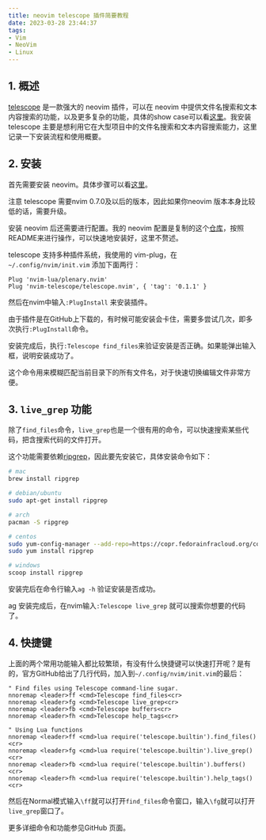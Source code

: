 ```yaml
---
title: neovim telescope 插件简要教程
date: 2023-03-28 23:44:37
tags:
- Vim
- NeoVim
- Linux
---
```

## 1. 概述
[telescope](https://github.com/nvim-telescope/telescope.nvim/) 是一款强大的 neovim 插件，可以在 neovim 中提供文件名搜索和文本内容搜索的功能，以及更多复杂的功能，具体的show case可以看[这里](https://github.com/nvim-telescope/telescope.nvim/wiki/Showcase)。我安装 telescope 主要是想利用它在大型项目中的文件名搜索和文本内容搜索能力，这里记录一下安装流程和使用概要。

<!--more-->

## 2. 安装
首先需要安装 neovim。具体步骤可以看[这里](https://github.com/neovim/neovim/wiki/Installing-Neovim)。

注意 telescope 需要nvim 0.7.0及以后的版本，因此如果你neovim 版本本身比较低的话，需要升级。

安装 neovim 后还需要进行配置。我的 neovim 配置是复制的这个[仓库](https://github.com/bigeagle/neovim-config)，按照README来进行操作，可以快速地安装好，这里不赘述。


telescope 支持多种插件系统，我使用的 vim-plug，在`~/.config/nvim/init.vim` 添加下面两行：
```vim
Plug 'nvim-lua/plenary.nvim'
Plug 'nvim-telescope/telescope.nvim', { 'tag': '0.1.1' }
```
然后在nvim中输入`:PlugInstall` 来安装插件。

由于插件是在GitHub上下载的，有时候可能安装会卡住，需要多尝试几次，即多次执行`:PlugInstall`命令。

安装完成后，执行`:Telescope find_files`来验证安装是否正确。如果能弹出输入框，说明安装成功了。

这个命令用来模糊匹配当前目录下的所有文件名，对于快速切换编辑文件非常方便。

## 3. `live_grep` 功能
除了`find_files`命令，`live_grep`也是一个很有用的命令，可以快速搜索某些代码，把含搜索代码的文件打开。

这个功能需要依赖[ripgrep](https://github.com/BurntSushi/ripgrep)，因此要先安装它，具体安装命令如下：
```bash
# mac
brew install ripgrep

# debian/ubuntu
sudo apt-get install ripgrep

# arch
pacman -S ripgrep

# centos
sudo yum-config-manager --add-repo=https://copr.fedorainfracloud.org/coprs/carlwgeorge/ripgrep/repo/epel-7/carlwgeorge-ripgrep-epel-7.repo
sudo yum install ripgrep

# windows 
scoop install ripgrep
```
安装完后在命令行输入`ag -h` 验证安装是否成功。

ag 安装完成后，在nvim输入`:Telescope live_grep` 就可以搜索你想要的代码了。

## 4. 快捷键
上面的两个常用功能输入都比较繁琐，有没有什么快捷键可以快速打开呢？是有的，官方GitHub给出了几行代码，加入到`~/.config/nvim/init.vim`的最后：
```vim
" Find files using Telescope command-line sugar.
nnoremap <leader>ff <cmd>Telescope find_files<cr>
nnoremap <leader>fg <cmd>Telescope live_grep<cr>
nnoremap <leader>fb <cmd>Telescope buffers<cr>
nnoremap <leader>fh <cmd>Telescope help_tags<cr>

" Using Lua functions
nnoremap <leader>ff <cmd>lua require('telescope.builtin').find_files()<cr>
nnoremap <leader>fg <cmd>lua require('telescope.builtin').live_grep()<cr>
nnoremap <leader>fb <cmd>lua require('telescope.builtin').buffers()<cr>
nnoremap <leader>fh <cmd>lua require('telescope.builtin').help_tags()<cr>
```

然后在Normal模式输入`\ff`就可以打开`find_files`命令窗口，输入`\fg`就可以打开`live_grep`窗口了。

更多详细命令和功能参见GitHub 页面。

